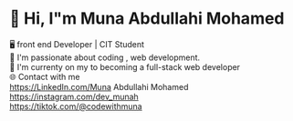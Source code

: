 # 👋 Hi, I"m Muna Abdullahi Mohamed  <br>
🖥️ front end Developer | CIT Student   <br>
🚀 I'm passionate about coding , web development.  <br>
🚀 I'm currenty on my to becoming a full-stack web developer  <br>
🌐 Contact with me <br>
https://LinkedIn.com/Muna Abdullahi Mohamed
https://instagram.com/dev_munah <br>
https://tiktok.com/@codewithmuna






